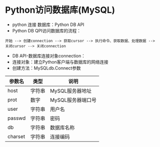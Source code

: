 Python访问数据库(MySQL)
========
* python 连接 数据库：Python DB API<br>
* Python DB QPI访问数据库的流程：
```
开始 --> 创建connection --> 获取cursor --> 执行命令、获取数据、处理数据 --> 关闭cursor --> 关闭connection
```
* DB API-数据库连接对象connection：
 * 连接对象：建立Python客户端与数据库的网络连接
 * 创建方法：MySQLdb.Connect参数

参数名|类型|说明
-----|----|----
host|字符串|MySQL服务器地址
prot|数字|MySQL服务器端口号
user|字符串|用户名
passwd|字符串|密码
db|字符串|数据库名称
charset|字符串|连接编码
